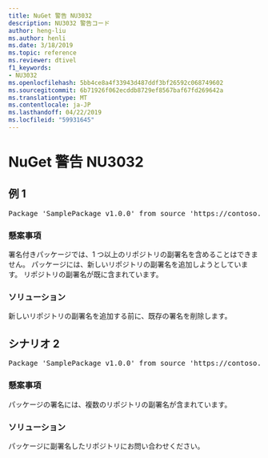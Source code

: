 ```yaml
---
title: NuGet 警告 NU3032
description: NU3032 警告コード
author: heng-liu
ms.author: henli
ms.date: 3/18/2019
ms.topic: reference
ms.reviewer: dtivel
f1_keywords:
- NU3032
ms.openlocfilehash: 5bb4ce8a4f33943d487ddf3bf26592c068749602
ms.sourcegitcommit: 6b71926f062ecddb8729ef8567baf67fd269642a
ms.translationtype: MT
ms.contentlocale: ja-JP
ms.lasthandoff: 04/22/2019
ms.locfileid: "59931645"
---
```

# <a name="nuget-warning-nu3032"></a>NuGet 警告 NU3032

## <a name="scenario-1"></a>例 1

<pre>Package 'SamplePackage v1.0.0' from source 'https://contoso.com/index.json': The package already contains a repository countersignature. Please remove the existing signature before adding a new repository countersignature.</pre>

### <a name="issue"></a>懸案事項

署名付きパッケージでは、1 つ以上のリポジトリの副署名を含めることはできません。 パッケージには、新しいリポジトリの副署名を追加しようとしています。 リポジトリの副署名が既に含まれています。


### <a name="solution"></a>ソリューション

新しいリポジトリの副署名を追加する前に、既存の署名を削除します。



## <a name="scenario-2"></a>シナリオ 2

<pre>Package 'SamplePackage v1.0.0' from source 'https://contoso.com/index.json': The package signature contains multiple repository countersignatures.</pre>

### <a name="issue"></a>懸案事項

パッケージの署名には、複数のリポジトリの副署名が含まれています。


### <a name="solution"></a>ソリューション

パッケージに副署名したリポジトリにお問い合わせください。